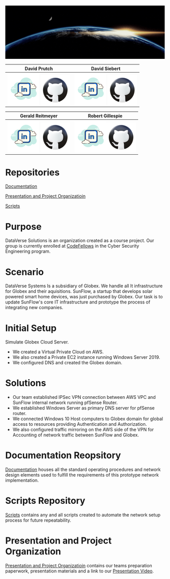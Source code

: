 ![mygreatheader](systems.gif)

| David Prutch | David Siebert |
|:---------------:|:----------:|
|   [![linkedin](https://github.com/201d8-team1/.github/blob/main/profile/icons8-linkedin-100.png)](https://www.linkedin.com/in/david-prutch-1027/) [![github](https://github.com/201d8-team1/.github/blob/main/profile/icons8-github-94.png)](https://github.com/PrutchD) | [![linkedin](https://github.com/201d8-team1/.github/blob/main/profile/icons8-linkedin-100.png)](https://www.linkedin.com/in/davidpsiebert/) [![github](https://github.com/201d8-team1/.github/blob/main/profile/icons8-github-94.png)](https://github.com/Siebert-David) |

| Gerald Reitmeyer | Robert Gillespie |
|:------------------:|:------------:|
|   [![linkedin](https://github.com/201d8-team1/.github/blob/main/profile/icons8-linkedin-100.png)](https://www.linkedin.com/in/gerald-reitmeyer/) [![github](https://github.com/201d8-team1/.github/blob/main/profile/icons8-github-94.png)](https://github.com/gerreit) | [![linkedin](https://github.com/201d8-team1/.github/blob/main/profile/icons8-linkedin-100.png)](https://www.linkedin.com/in/robert-gillespie-420918272/)[![github](https://github.com/201d8-team1/.github/blob/main/profile/icons8-github-94.png)](https://github.com/Puyallup253) |

# Repositories
[Documentation](https://github.com/DataVerse-Systems/Documentation)

[Presentation and Project Organizatioin](https://github.com/DataVerse-Systems/Presentation-and-Project-Organization-)

[Scripts](https://github.com/DataVerse-Systems/Scripts)

# Purpose

DataVerse Solutions is an organization created as a course project. Our group is currently enrolled at [CodeFellows](https://www.codefellows.org/) in the Cyber Security Engineering program.

# Scenario 
DataVerse Systems Is a subsidiary of Globex. We handle all It infrastructure for Globex and their aquisitions. SunFlow, a startup that develops solar powered smart home devices, was just purchased by Globex. Our task is to update SunFlow's core IT infrastructure and prototype the process of integrating new companies.

# Initial Setup 
Simulate Globex Cloud Server.
- We created a Virtual Private Cloud on AWS.
- We also created a Private EC2 instance running Windows Server 2019.
- We configured DNS and created the Globex domain.

# Solutions
- Our team established IPSec VPN connection between AWS VPC and SunFlow internal network running pfSense Router.
- We established Windows Server as primary DNS server for pfSense router.
- We connected Windows 10 Host computers to Globex domain for global access to resources providing Authentication and Authorization.
- We also configured traffic mirroring on the AWS side of the VPN for Accounting of network traffic between SunFlow and Globex.

# Documentation Reopsitory
[Documentation](https://github.com/DataVerse-Systems/Documentation) houses all the standard operating procedures and network design elements used to fulfill the requirements of this prototype network implementation.

# Scripts Repository
[Scripts](https://github.com/DataVerse-Systems/Scripts) contains any and all scripts created to automate the network setup process for future repeatability.

# Presentation and Project Organization
[Presentation and Project Organizatioin](https://github.com/DataVerse-Systems/Presentation-and-Project-Organization-) contains our teams preparation paperwork, presentation materials and a link to our [Presentation Video]().
